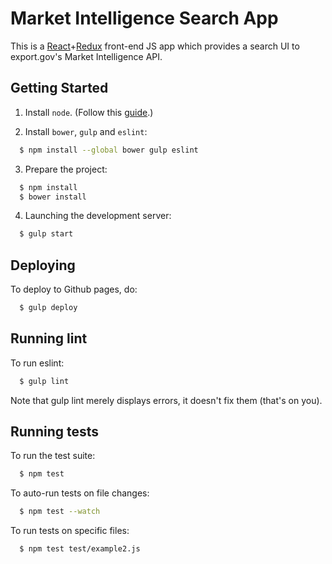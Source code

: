# Market Intelligence Search App

This is a [React](https://facebook.github.io/react/)+[Redux](http://redux.js.org/) front-end JS app which provides a search UI to export.gov's Market Intelligence API.

## Getting Started

1. Install `node`. (Follow this [guide](https://nodejs.org/en/download/package-manager/).)

2. Install `bower`, `gulp` and `eslint`:

```sh
  $ npm install --global bower gulp eslint
```

3. Prepare the project:

```sh
  $ npm install
  $ bower install
```

4. Launching the development server:

```sh
  $ gulp start
```

## Deploying

To deploy to Github pages, do:

```sh
  $ gulp deploy
```

## Running lint

To run eslint:

```sh
  $ gulp lint
```

Note that gulp lint merely displays errors, it doesn't fix them (that's on you).

## Running tests

To run the test suite:

```sh
  $ npm test
```

To auto-run tests on file changes:

```sh
  $ npm test --watch
```

To run tests on specific files:

```sh
  $ npm test test/example2.js
```
